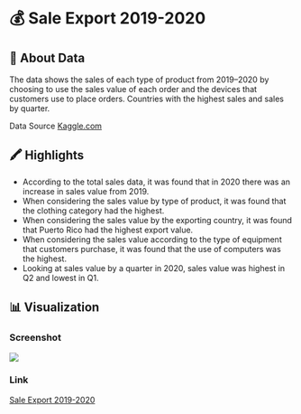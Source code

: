# 💰 Sale Export 2019-2020
## 📖 About Data
The data shows the sales of each type of product from 2019–2020 by choosing to use the sales value of each order and the devices that customers use to place orders. Countries with the highest sales and sales by quarter.

Data Source [Kaggle.com](https://www.kaggle.com/datasets/ronnykym/online-store-sales-data)
## 🖍️ Highlights
- According to the total sales data, it was found that in 2020 there was an increase in sales value from 2019.
- When considering the sales value by type of product, it was found that the clothing category had the highest.
- When considering the sales value by the exporting country, it was found that Puerto Rico had the highest export value.
- When considering the sales value according to the type of equipment that customers purchase, it was found that the use of computers was the highest.
- Looking at sales value by a quarter in 2020, sales value was highest in Q2 and lowest in Q1.
## 📊 Visualization
### Screenshot
![](https://github.com/SaowalakMeethong/Sale-Export-2019-2020/assets/142102520/d85d2e00-d136-45b4-adf1-a447455fb2f8)
### Link
[Sale Export 2019-2020](https://public.tableau.com/app/profile/saowalak8887/viz/Salesexport/Saleexport2019-2020)

